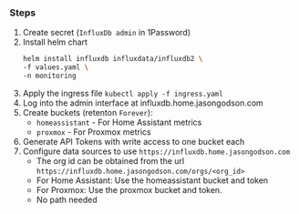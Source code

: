 ### Steps
1. Create secret (`InfluxDb admin` in 1Password)
2. Install helm chart
    ```bash
    helm install influxdb influxdata/influxdb2 \
    -f values.yaml \
    -n monitoring
    ```
3. Apply the ingress file `kubectl apply -f ingress.yaml`
4. Log into the admin interface at influxdb.home.jasongodson.com
5. Create buckets (retenton `Forever`):
   - `homeassistant` - For Home Assistant metrics
   - `proxmox` - For Proxmox metrics
6. Generate API Tokens with write access to one bucket each
6. Configure data sources to use `https://influxdb.home.jasongodson.com`
   - The org id can be obtained from the url `https://influxdb.home.jasongodson.com/orgs/<org_id>`
   - For Home Assistant: Use the homeassistant bucket and token
   - For Proxmox: Use the proxmox bucket and token.
   - No path needed